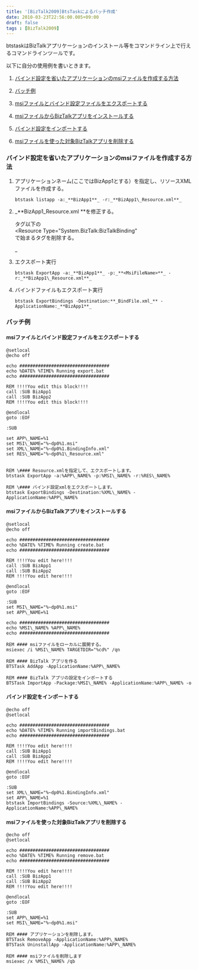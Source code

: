 ```yaml
---
title: '[BizTalk2009]BtsTaskによるバッチ作成'
date: 2010-03-23T22:56:00.005+09:00
draft: false
tags : [BizTalk2009]
---
```


btstaskはBizTalkアプリケーションのインストール等をコマンドライン上で行えるコマンドラインツールです。

以下に自分の使用例を書いときます。

  
  

1.  [バインド設定を省いたアプリケーションのmsiファイルを作成する方法](#_msi__9627675348892808)
2.  [バッチ例](#_7420771233737469)

1.  [msiファイルとバインド設定ファイルをエクスポートする](#msi__2998540448024869)
2.  [msiファイルからBizTalkアプリをインストールする](#msi_BizTalk_)
3.  [バインド設定をインポートする](#__8566624764353037)
4.  [msiファイルを使った対象BizTalkアプリを削除する](#msi_BizTalk__8431878918781877)

  
  

### バインド設定を省いたアプリケーションのmsiファイルを作成する方法

1.  アプリケーションネーム(ここではBizApp1とする）を指定し、リソースXMLファイルを作成する。  
    ```
    btstask listapp -a:_**BizApp1**_ -r:_**BizApp1\_Resource.xml**_
    ```
2.  _**BizApp1\_Resource.xml **を修正する。  
      
    <Resources>タグ以下の  
    <Resource Type="System.BizTalk:BizTalkBinding"  
    で始まるタグを削除する。  
      
    _
3.  エクスポート実行  
    ```
    btstask ExportApp -a:_**BizApp1**_ -p:_**<MsiFileName>**_ -r:_**BizApp1\_Resource.xml**_
    ```
4.  バインドファイルもエクスポート実行  
    ```
    btstask ExportBindings -Destination:**_BindFile.xml_** -ApplicationName:_**BizApp1**_
    ```

  

### バッチ例

#### msiファイルとバインド設定ファイルをエクスポートする

```
@setlocal  
@echo off  
  
echo ##################################  
echo %DATE% %TIME% Running export.bat  
echo ##################################  
  
REM !!!!You edit this block!!!!  
call :SUB BizApp1  
call :SUB BizApp2  
REM !!!!You edit this block!!!!  
  
@endlocal  
goto :EOF  
  
:SUB  
  
set APP\_NAME=%1  
set MSI\_NAME="%~dp0%1.msi"  
set XML\_NAME="%~dp0%1.BindingInfo.xml"  
set RES\_NAME="%~dp0%1\_Resource.xml"  
  
  
REM \#### Resource.xmlを指定して、エクスポートします。  
btstask ExportApp -a:%APP\_NAME% -p:%MSI\_NAME% -r:%RES\_NAME%  
  
REM \#### バインド設定xmlをエクスポートします。  
btstask ExportBindings -Destination:%XML\_NAME% -ApplicationName:%APP\_NAME%  

```  
  

#### **msiファイルからBizTalkアプリをインストールする**

```
@setlocal  
@echo off  
  
echo ##################################  
echo %DATE% %TIME% Running create.bat  
echo ##################################  
  
REM !!!!You edit here!!!!  
call :SUB BizApp1  
call :SUB BizApp2  
REM !!!!You edit here!!!!  
  
@endlocal  
goto :EOF  
  
:SUB  
set MSI\_NAME="%~dp0%1.msi"  
set APP\_NAME=%1  
  
echo ##################################  
echo %MSI\_NAME% %APP\_NAME%  
echo ##################################  
  
REM #### msiファイルをローカルに展開する。  
msiexec /i %MSI\_NAME% TARGETDIR="%cd%" /qn  
  
REM #### BizTalk アプリを作る  
BTSTask AddApp -ApplicationName:%APP\_NAME%  
  
REM #### BizTalk アプリの設定をインポートする  
BTSTask ImportApp -Package:%MSI\_NAME% -ApplicationName:%APP\_NAME% -o  

```  
  

#### バインド設定をインポートする

```
@echo off  
@setlocal  
  
echo ##################################  
echo %DATE% %TIME% Running importBindings.bat  
echo ##################################  
  
REM !!!!You edit here!!!!  
call :SUB BizApp1  
call :SUB BizApp2  
REM !!!!You edit here!!!!  
  
@endlocal  
goto :EOF  
  
:SUB  
set XML\_NAME="%~dp0%1.BindingInfo.xml"  
set APP\_NAME=%1  
btstask ImportBindings -Source:%XML\_NAME% -ApplicationName:%APP\_NAME%  

```  
  

#### msiファイルを使った対象BizTalkアプリを削除する

```
@echo off  
@setlocal  
  
echo ##################################  
echo %DATE% %TIME% Running remove.bat  
echo ##################################  
  
REM !!!!You edit here!!!!  
call :SUB BizApp1  
call :SUB BizApp2  
REM !!!!You edit here!!!!  
  
@endlocal  
goto :EOF  
  
:SUB  
set APP\_NAME=%1  
set MSI\_NAME="%~dp0%1.msi"  
  
REM #### アプリケーションを削除します。  
BTSTask RemoveApp -ApplicationName:%APP\_NAME%  
BTSTask UninstallApp -ApplicationName:%APP\_NAME%  
  
REM #### msiファイルを削除します  
msiexec /x %MSI\_NAME% /qb  

```